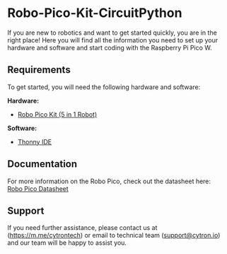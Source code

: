 # Robo-Pico-Kit-CircuitPython

If you are new to robotics and want to get started quickly, you are in the right place! Here you will find all the information you need to set up your hardware and software and start coding with the Raspberry Pi Pico W. 

## Requirements  
To get started, you will need the following hardware and software:  

**Hardware:**  
* [Robo Pico Kit (5 in 1 Robot)](https://my.cytron.io/p-robo-pico-kit-5-in-1-robot)   

**Software:**  
* [Thonny IDE](https://thonny.org/)  

## Documentation  
For more information on the Robo Pico, check out the datasheet here:  
[Robo Pico Datasheet]([https://datasheets.raspberrypi.com/picow/pico-w-datasheet.pdf](https://docs.google.com/document/d/1X67yKga7m5pugBcogww6pyR2YHXwRJL79_nNDLTYcKU/edit?usp=sharing))  

## Support  
If you need further assistance, please contact us at (https://m.me/cytrontech) or email to technical team (support@cytron.io) and our team will be happy to assist you.
